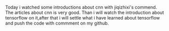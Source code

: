 Today i watched some introductions about cnn  with jiqizhixi's commend.
The articles about cnn is very good.
Than i will watch the introduction about tensorflow on it,after that i will settle what i have learned about tensorflow and push the code with commment on my github.